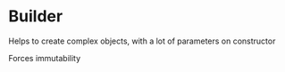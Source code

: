 ﻿Builder
====

Helps to create complex objects, with a lot of parameters on constructor

Forces immutability
